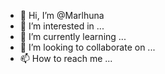 - 👋 Hi, I’m @Marlhuna
- 👀 I’m interested in ...
- 🌱 I’m currently learning ...
- 💞️ I’m looking to collaborate on ...
- 📫 How to reach me ...

<!---
Marlhuna/Marlhuna is a ✨ special ✨ repository because its `README.md` (this file) appears on your GitHub profile.
You can click the Preview link to take a look at your changes.
--->
